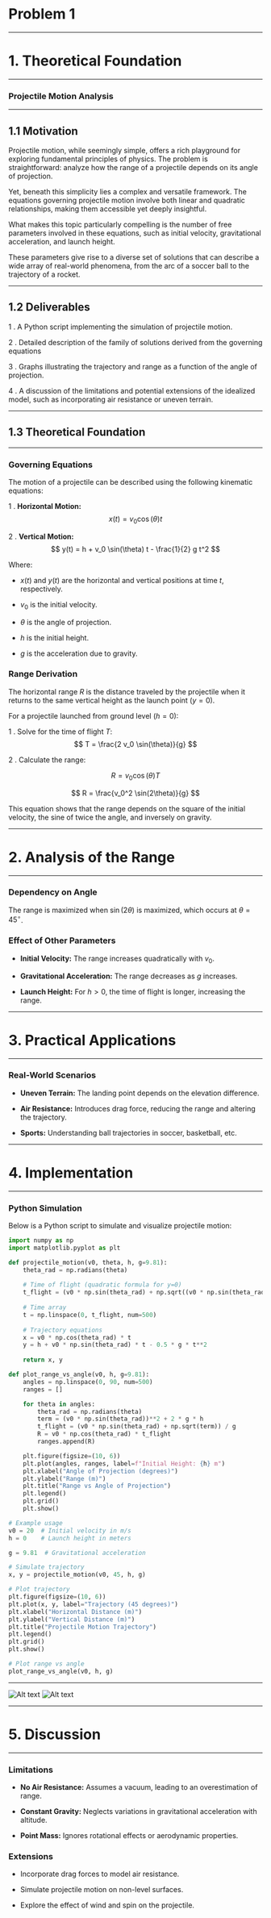 # Problem 1
---
# 1. Theoretical Foundation
---

### Projectile Motion Analysis

---

## 1.1 Motivation

Projectile motion, while seemingly simple, offers a rich playground for exploring fundamental principles of physics. The problem is straightforward: analyze how the range of a projectile depends on its angle of projection. 

Yet, beneath this simplicity lies a complex and versatile framework. The equations governing projectile motion involve both linear and quadratic relationships, making them accessible yet deeply insightful.

What makes this topic particularly compelling is the number of free parameters involved in these equations, such as initial velocity, gravitational acceleration, and launch height. 

These parameters give rise to a diverse set of solutions that can describe a wide array of real-world phenomena, from the arc of a soccer ball to the trajectory of a rocket.

---

## 1.2 Deliverables

1 . A Python script implementing the simulation of projectile motion.

2 . Detailed description of the family of solutions derived from the governing equations

3 . Graphs illustrating the trajectory and range as a function of the angle of projection.

4 . A discussion of the limitations and potential extensions of the idealized model, such as incorporating air resistance or uneven terrain.

---

## 1.3 Theoretical Foundation

---

### Governing Equations
The motion of a projectile can be described using the following kinematic equations:

1 . **Horizontal Motion:**
   $$ x(t) = v_0 \cos(\theta) t $$

2 . **Vertical Motion:**
   $$ y(t) = h + v_0 \sin(\theta) t - \frac{1}{2} g t^2 $$

Where:

- $x(t)$ and $y(t)$ are the horizontal and vertical positions at time $t$, respectively.

- $v_0$ is the initial velocity.

- $\theta$ is the angle of projection.

- $h$ is the initial height.

- $g$ is the acceleration due to gravity.

### Range Derivation
The horizontal range $R$ is the distance traveled by the projectile when it returns to the same vertical height as the launch point ($y = 0$).

For a projectile launched from ground level ($h = 0$):

1 . Solve for the time of flight $T$:
   $$ T = \frac{2 v_0 \sin(\theta)}{g} $$

2 . Calculate the range:

   $$ R = v_0 \cos(\theta) T $$


   $$ R = \frac{v_0^2 \sin(2\theta)}{g} $$

This equation shows that the range depends on the square of the initial velocity, the sine of twice the angle, and inversely on gravity.

---

# 2. Analysis of the Range
---

### Dependency on Angle

The range is maximized when $\sin(2\theta)$ is maximized, which occurs at $\theta = 45^\circ$.

### Effect of Other Parameters

- **Initial Velocity:** The range increases quadratically with $v_0$. 

- **Gravitational Acceleration:** The range decreases as $g$ increases.

- **Launch Height:** For $h > 0$, the time of flight is longer, increasing the range.

 ---

# 3. Practical Applications
---

### Real-World Scenarios
- **Uneven Terrain:** The landing point depends on the elevation difference.

- **Air Resistance:** Introduces drag force, reducing the range and altering the trajectory.

- **Sports:** Understanding ball trajectories in soccer, basketball, etc.

---

# 4. Implementation
---

### Python Simulation
Below is a Python script to simulate and visualize projectile motion:

```python
import numpy as np
import matplotlib.pyplot as plt

def projectile_motion(v0, theta, h, g=9.81):
    theta_rad = np.radians(theta)
    
    # Time of flight (quadratic formula for y=0)
    t_flight = (v0 * np.sin(theta_rad) + np.sqrt((v0 * np.sin(theta_rad))**2 + 2 * g * h)) / g
    
    # Time array
    t = np.linspace(0, t_flight, num=500)
    
    # Trajectory equations
    x = v0 * np.cos(theta_rad) * t
    y = h + v0 * np.sin(theta_rad) * t - 0.5 * g * t**2
    
    return x, y

def plot_range_vs_angle(v0, h, g=9.81):
    angles = np.linspace(0, 90, num=500)
    ranges = []

    for theta in angles:
        theta_rad = np.radians(theta)
        term = (v0 * np.sin(theta_rad))**2 + 2 * g * h
        t_flight = (v0 * np.sin(theta_rad) + np.sqrt(term)) / g
        R = v0 * np.cos(theta_rad) * t_flight
        ranges.append(R)

    plt.figure(figsize=(10, 6))
    plt.plot(angles, ranges, label=f"Initial Height: {h} m")
    plt.xlabel("Angle of Projection (degrees)")
    plt.ylabel("Range (m)")
    plt.title("Range vs Angle of Projection")
    plt.legend()
    plt.grid()
    plt.show()

# Example usage
v0 = 20  # Initial velocity in m/s
h = 0    # Launch height in meters

g = 9.81  # Gravitational acceleration

# Simulate trajectory
x, y = projectile_motion(v0, 45, h, g)

# Plot trajectory
plt.figure(figsize=(10, 6))
plt.plot(x, y, label="Trajectory (45 degrees)")
plt.xlabel("Horizontal Distance (m)")
plt.ylabel("Vertical Distance (m)")
plt.title("Projectile Motion Trajectory")
plt.legend()
plt.grid()
plt.show()

# Plot range vs angle
plot_range_vs_angle(v0, h, g)
```

 ---


 ![Alt text](image.png)
 ![Alt text](image-1.png)

---
# 5. Discussion

---

### Limitations

- **No Air Resistance:** Assumes a vacuum, leading to an overestimation of range.

- **Constant Gravity:** Neglects variations in gravitational acceleration with altitude.

- **Point Mass:** Ignores rotational effects or aerodynamic properties.

### Extensions

- Incorporate drag forces to model air resistance.

- Simulate projectile motion on non-level surfaces.

- Explore the effect of wind and spin on the projectile.
